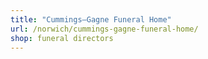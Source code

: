```yaml
---
title: "Cummings–Gagne Funeral Home"
url: /norwich/cummings-gagne-funeral-home/
shop: funeral directors
---
```

